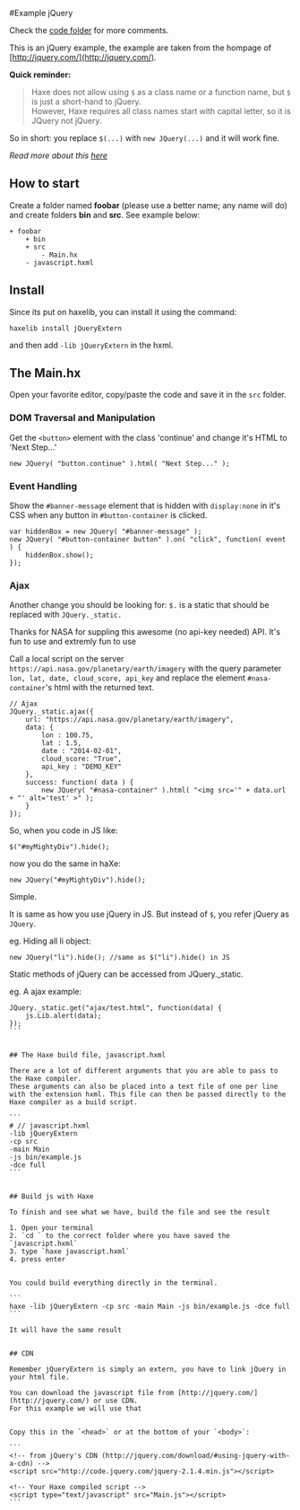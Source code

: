 #Example jQuery

Check the [code folder](https://github.com/MatthijsKamstra/haxejs/tree/master/01jquery/code) for more comments.

This is an jQuery example, the example are taken from the hompage of [http://jquery.com/](http://jquery.com/).

**Quick reminder:**
>Haxe does not allow using `$` as a class name or a function name, but `$` is just a short-hand to jQuery.   
>However, Haxe requires all class names start with capital letter, so it is JQuery not jQuery.   

So in short: you replace `$(...)` with `new JQuery(...)` and it will work fine.

*Read more about this [here](about.md)*


## How to start

Create a folder named **foobar** (please use a better name; any name will do) and create folders **bin** and **src**.
See example below:

```
+ foobar
	+ bin
	+ src
		- Main.hx
	- javascript.hxml
```

## Install

Since its put on haxelib, you can install it using the command:

	haxelib install jQueryExtern

and then add `-lib jQueryExtern` in the hxml.



## The Main.hx

Open your favorite editor, copy/paste the code and save it in the `src` folder. 

### DOM Traversal and Manipulation

Get the `<button>` element with the class 'continue' and change it's HTML to 'Next Step...'

```
new JQuery( "button.continue" ).html( "Next Step..." );
```

### Event Handling

Show the `#banner-message` element that is hidden with  `display:none` in it's CSS when any button in `#button-container` is clicked.

```
var hiddenBox = new JQuery( "#banner-message" );
new JQuery( "#button-container button" ).on( "click", function( event ) {
	hiddenBox.show();
});
```

### Ajax


Another change you should be looking for: `$.` is a static that should be replaced with `JQuery._static.` 


Thanks for NASA for suppling this awesome (no api-key needed) API. It's fun to use and extremly fun to use


Call a local script on the server `https://api.nasa.gov/planetary/earth/imagery` with the query parameter `lon, lat, date, cloud_score, api_key` and replace the element `#nasa-container`'s html with the returned text.

```
// Ajax
JQuery._static.ajax({
	url: "https://api.nasa.gov/planetary/earth/imagery",
	data: {
		lon : 100.75,
		lat : 1.5,
		date : "2014-02-01",
		cloud_score: "True",
		api_key : "DEMO_KEY"
	},
	success: function( data ) {
		new JQuery( "#nasa-container" ).html( "<img src='" + data.url + "' alt='test' >" );
	}
});
```






So, when you code in JS like:

	$("#myMightyDiv").hide();

now you do the same in haXe:

	new JQuery("#myMightyDiv").hide();

Simple.



It is same as how you use jQuery in JS. But instead of `$`, you refer jQuery as `JQuery`.

eg. Hiding all li object:

```
new JQuery("li").hide(); //same as $("li").hide() in JS
```

Static methods of jQuery can be accessed from JQuery._static.

eg. A ajax example:

````
JQuery._static.get("ajax/test.html", function(data) {
    js.Lib.alert(data);
});
```


## The Haxe build file, javascript.hxml

There are a lot of different arguments that you are able to pass to the Haxe compiler.
These arguments can also be placed into a text file of one per line with the extension hxml. This file can then be passed directly to the Haxe compiler as a build script.

```
# // javascript.hxml
-lib jQueryExtern
-cp src
-main Main
-js bin/example.js
-dce full
```


## Build js with Haxe

To finish and see what we have, build the file and see the result

1. Open your terminal
2. `cd ` to the correct folder where you have saved the `javascript.hxml` 
3. type `haxe javascript.hxml`
4. press enter


You could build everything directly in the terminal.

```
haxe -lib jQueryExtern -cp src -main Main -js bin/example.js -dce full
```

It will have the same result


## CDN

Remember jQueryExtern is simply an extern, you have to link jQuery in your html file.

You can download the javascript file from [http://jquery.com/](http://jquery.com/) or use CDN.
For this example we will use that


Copy this in the `<head>` or at the bottom of your `<body>`:

```
<!-- from jQuery's CDN (http://jquery.com/download/#using-jquery-with-a-cdn) -->
<script src="http://code.jquery.com/jquery-2.1.4.min.js"></script>

<!-- Your Haxe compiled script -->
<script type="text/javascript" src="Main.js"></script>
```
